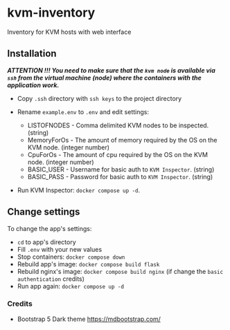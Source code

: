 # kvm-inventory
Inventory for KVM hosts with web interface

## Installation
***ATTENTION !!! You need to make sure that the `kvm node` is available via `ssh` from the virtual machine (node) where the containers with the application work.***
* Copy `.ssh` directory with `ssh keys` to the project directory
* Rename `example.env` to `.env` and edit settings:
    * LISTOFNODES - Comma delimited KVM nodes to be inspected. (string)
    * MemoryForOs - The amount of memory required by the OS on the KVM node. (integer number)
    * CpuForOs - The amount of cpu required by the OS on the KVM node. (integer number)
    * BASIC_USER - Username for basic auth to `KVM Inspector`. (string)
    * BASIC_PASS - Password for basic auth to `KVM Inspector`. (string)

* Run KVM Inspector: `docker compose up -d`.

## Change settings
To change the app's settings:
* `cd` to app's directory
* Fill `.env` with your new values
* Stop containers: `docker compose down`
* Rebuild app's image: `docker compose build flask`
* Rebuild nginx's image: `docker compose build nginx` (if change the `basic authentication` credits)
* Run app again: `docker compose up -d`

### Credits
* Bootstrap 5 Dark theme https://mdbootstrap.com/
